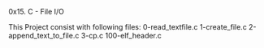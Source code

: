 0x15. C - File I/O

This Project consist with following files:
0-read_textfile.c
1-create_file.c
2-append_text_to_file.c
3-cp.c
100-elf_header.c
